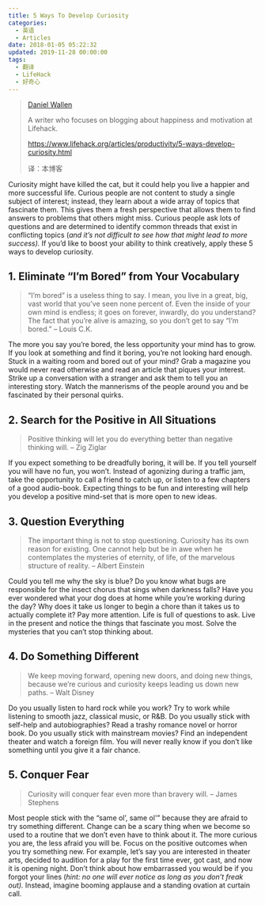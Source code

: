 ```yaml
---
title: 5 Ways To Develop Curiosity
categories:
  - 英语
  - Articles
date: 2018-01-05 05:22:32
updated: 2019-11-28 00:00:00
tags:
  - 翻译
  - LifeHack
  - 好奇心
---
```


>  [Daniel Wallen](https://www.lifehack.org/author/daniel-wallen-2)
>
>  A writer who focuses on blogging about happiness and motivation at Lifehack. 
>
>  https://www.lifehack.org/articles/productivity/5-ways-develop-curiosity.html
>
>  译：本博客

Curiosity might have killed the cat, but it could help you live a happier and more successful life. Curious people are not content to study a single subject of interest; instead, they learn about a wide array of topics that fascinate them. This gives them a fresh perspective that allows them to find answers to problems that others might miss. Curious people ask lots of questions and are determined to identify common threads that exist in conflicting topics (*and it’s not difficult to see how that might lead to more success).* If you’d like to boost your ability to think creatively, apply these 5 ways to develop curiosity. 

## 1. Eliminate “I’m Bored” from Your Vocabulary

> “I’m bored” is a useless thing to say. I mean, you live in a great, big, vast world that you’ve seen none percent of. Even the inside of your own mind is endless; it goes on forever, inwardly, do you understand? The fact that you’re alive is amazing, so you don’t get to say “I’m bored.” – Louis C.K.

The more you say you’re bored, the less opportunity your mind has to grow. If you look at something and find it boring, you’re not looking hard enough. Stuck in a waiting room and bored out of your mind? Grab a magazine you would never read otherwise and read an article that piques your interest. Strike up a conversation with a stranger and ask them to tell you an interesting story. Watch the mannerisms of the people around you and be fascinated by their personal quirks.

## 2. Search for the Positive in All Situations

> Positive thinking will let you do everything better than negative thinking will. – Zig Ziglar

If you expect something to be dreadfully boring, it will be. If you tell yourself you will have no fun, you won’t. Instead of agonizing during a traffic jam, take the opportunity to call a friend to catch up, or listen to a few chapters of a good audio-book. Expecting things to be fun and interesting will help you develop a positive mind-set that is more open to new ideas.

## 3. Question Everything

> The important thing is not to stop questioning. Curiosity has its own reason for existing. One cannot help but be in awe when he contemplates the mysteries of eternity, of life, of the marvelous structure of reality. – Albert Einstein

Could you tell me why the sky is blue? Do you know what bugs are responsible for the insect chorus that sings when darkness falls? Have you ever wondered what your dog does at home while you’re working during the day? Why does it take us longer to begin a chore than it takes us to actually complete it? Pay more attention. Life is full of questions to ask. Live in the present and notice the things that fascinate you most. Solve the mysteries that you can’t stop thinking about.

## 4. Do Something Different

> We keep moving forward, opening new doors, and doing new things, because we’re curious and curiosity keeps leading us down new paths. – Walt Disney

Do you usually listen to hard rock while you work? Try to work while listening to smooth jazz, classical music, or R&B. Do you usually stick with self-help and autobiographies? Read a trashy romance novel or horror book. Do you usually stick with mainstream movies? Find an independent theater and watch a foreign film. You will never really know if you don’t like something until you give it a fair chance.

## 5. Conquer Fear

> Curiosity will conquer fear even more than bravery will. – James Stephens

Most people stick with the “same ol’, same ol'” because they are afraid to try something different. Change can be a scary thing when we become so used to a routine that we don’t even have to think about it. The more curious you are, the less afraid you will be. Focus on the positive outcomes when you try something new. For example, let’s say you are interested in theater arts, decided to audition for a play for the first time ever, got cast, and now it is opening night. Don’t think about how embarrassed you would be if you forgot your lines (*hint: no one will ever notice as long as you don’t freak out).* Instead, imagine booming applause and a standing ovation at curtain call.